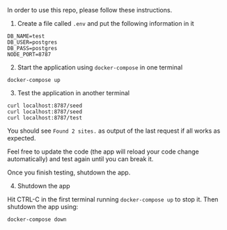 
In order to use this repo, please follow these instructions.

1. Create a file called `.env` and put the following information in it

```
DB_NAME=test
DB_USER=postgres
DB_PASS=postgres
NODE_PORT=8787
```

2. Start the application using `docker-compose` in one terminal

```
docker-compose up
```


3. Test the application in another terminal

```
curl localhost:8787/seed
curl localhost:8787/seed
curl localhost:8787/test
```

You should see `Found 2 sites.` as output of the last request if all works as expected.

Feel free to update the code (the app will reload your code change automatically) and test again until you can break it.

Once you finish testing, shutdown the app.

4. Shutdown the app

Hit CTRL-C in the first terminal running `docker-compose up` to stop it.
Then shutdown the app using:

```
docker-compose down
```
